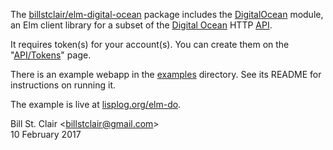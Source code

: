 The [billstclair/elm-digital-ocean](http://package.elm-lang.org/packages/billstclair/elm-digital-ocean/latest) package includes the [DigitalOcean](src/DigitalOcean.elm) module, an Elm client library for a subset of the [Digital Ocean](https://digitalocean.com/) HTTP [API](https://developers.digitalocean.com/documentation/v2/).

It requires token(s) for your account(s). You can create them on the "[API/Tokens](https://cloud.digitalocean.com/settings/api/tokens)" page.

There is an example webapp in the [examples](examples/) directory. See its README for instructions on running it.

The example is live at [lisplog.org/elm-do](https://lisplog.org/elm-do/).

Bill St. Clair &lt;<billstclair@gmail.com>&gt;<br/>
10 February 2017

